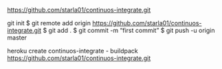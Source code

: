 https://github.com/starla01/continuos-integrate.git

git init
$ git remote add origin https://github.com/starla01/continuos-integrate.git
$ git add .
$ git commit -m “first commit”
$ git push -u origin master


heroku create continuos-integrate - buildpack https://github.com/starla01/continuos-integrate.git